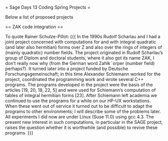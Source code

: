 = Sage Days 13 Coding Spring Projects =

Below a list of proposed projects

== ZAK code integration ==

To quote Rainer Schulze-Pillot:
{{{
In the 1990s Rudolf Scharlau and I had a joint project concerned with computations
for and with integral quadratic (and later also hermitian) forms over Z and also over
the rings of integers of (mainly quadratic) number fields. The project originated
in Rudolf Scharlau’s group of Diplom and doctoral students, where it also got its
name ZAK, I don’t really now why (from the German word Zahlk¨orper (number
field) perhaps?). It turned later into a project funded by Deutsche Forschungsgemeinschaft;
in this time Alexander Schiemann worked for the project, coordinated
the programming work and wrote several C++ programs. The programs developed
in the project were the basis of the articles [19, 20, 18, 22, 5] and were used for
Schiemann’s computation of tables of integral hermitian forms [23]. After Schiemann
left academia we continued to use the programs for a while on our HP-UX
workstations. When these went out of service it turned out to be difficult to adapt
the programs to other environments; I will describe some of the problems later.
All experiments I did now are under Linux (Suse 11.0) using gcc 4.3. The present
new interest in such computations, in particular in the SAGE project, raises the
question whether it is worthwhile (and possible) to revive these programs.
}}}
